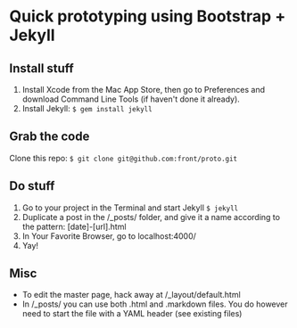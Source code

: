 # Quick prototyping using Bootstrap + Jekyll
## Install stuff
1. Install Xcode from the Mac App Store, then go to Preferences and download Command Line Tools (if haven't done it already).
2. Install Jekyll: `$ gem install jekyll`

## Grab the code
Clone this repo: `$ git clone git@github.com:front/proto.git`

## Do stuff
1. Go to your project in the Terminal and start Jekyll `$ jekyll`
2. Duplicate a post in the /_posts/ folder, and give it a name according to the pattern: [date]-[url].html
3. In Your Favorite Browser, go to localhost:4000/
4. Yay!

## Misc
- To edit the master page, hack away at /_layout/default.html
- In /_posts/ you can use both .html and .markdown files. You do however need to start the file with a YAML header (see existing files)
